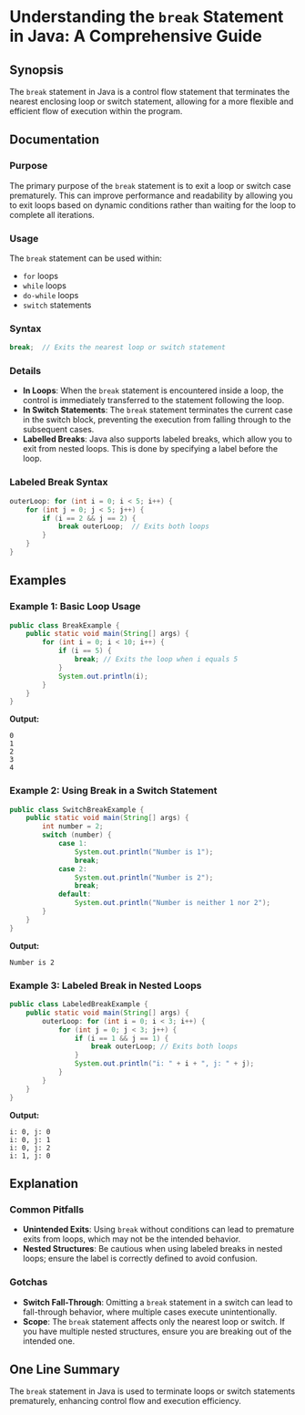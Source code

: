 <!--
Meta Description: # Understanding the `break` Statement in Java: A Comprehensive Guide ## Synopsis The `break` statement in Java is a control flow statement that termin...
Meta Keywords: break, statement, switch, loops, loop
-->

# Understanding the `break` Statement in Java: A Comprehensive Guide

## Synopsis
The `break` statement in Java is a control flow statement that terminates the nearest enclosing loop or switch statement, allowing for a more flexible and efficient flow of execution within the program.

## Documentation

### Purpose
The primary purpose of the `break` statement is to exit a loop or switch case prematurely. This can improve performance and readability by allowing you to exit loops based on dynamic conditions rather than waiting for the loop to complete all iterations.

### Usage
The `break` statement can be used within:
- `for` loops
- `while` loops
- `do-while` loops
- `switch` statements

### Syntax
```java
break;  // Exits the nearest loop or switch statement
```

### Details
- **In Loops**: When the `break` statement is encountered inside a loop, the control is immediately transferred to the statement following the loop.
- **In Switch Statements**: The `break` statement terminates the current case in the switch block, preventing the execution from falling through to the subsequent cases.
- **Labelled Breaks**: Java also supports labeled breaks, which allow you to exit from nested loops. This is done by specifying a label before the loop.

### Labeled Break Syntax
```java
outerLoop: for (int i = 0; i < 5; i++) {
    for (int j = 0; j < 5; j++) {
        if (i == 2 && j == 2) {
            break outerLoop;  // Exits both loops
        }
    }
}
```

## Examples

### Example 1: Basic Loop Usage
```java
public class BreakExample {
    public static void main(String[] args) {
        for (int i = 0; i < 10; i++) {
            if (i == 5) {
                break; // Exits the loop when i equals 5
            }
            System.out.println(i);
        }
    }
}
```
**Output:**
```
0
1
2
3
4
```

### Example 2: Using Break in a Switch Statement
```java
public class SwitchBreakExample {
    public static void main(String[] args) {
        int number = 2;
        switch (number) {
            case 1:
                System.out.println("Number is 1");
                break;
            case 2:
                System.out.println("Number is 2");
                break;
            default:
                System.out.println("Number is neither 1 nor 2");
        }
    }
}
```
**Output:**
```
Number is 2
```

### Example 3: Labeled Break in Nested Loops
```java
public class LabeledBreakExample {
    public static void main(String[] args) {
        outerLoop: for (int i = 0; i < 3; i++) {
            for (int j = 0; j < 3; j++) {
                if (i == 1 && j == 1) {
                    break outerLoop; // Exits both loops
                }
                System.out.println("i: " + i + ", j: " + j);
            }
        }
    }
}
```
**Output:**
```
i: 0, j: 0
i: 0, j: 1
i: 0, j: 2
i: 1, j: 0
```

## Explanation
### Common Pitfalls
- **Unintended Exits**: Using `break` without conditions can lead to premature exits from loops, which may not be the intended behavior.
- **Nested Structures**: Be cautious when using labeled breaks in nested loops; ensure the label is correctly defined to avoid confusion.

### Gotchas
- **Switch Fall-Through**: Omitting a `break` statement in a switch can lead to fall-through behavior, where multiple cases execute unintentionally.
- **Scope**: The `break` statement affects only the nearest loop or switch. If you have multiple nested structures, ensure you are breaking out of the intended one.

## One Line Summary
The `break` statement in Java is used to terminate loops or switch statements prematurely, enhancing control flow and execution efficiency.